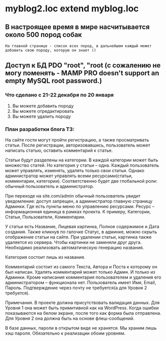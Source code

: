 # myblog2.loc extend myblog.loc

## В настроящее время в мире насчитывается около 500 пород собак 

```
На главной странице - список всех пород, в дальнейшем каждый может добавить свою породу, которую он знает ()
```

## Доступ к БД PDO "root", "root (с сожалению не могу поменять - MAMP PRO doesn't support an empty MySQL root password.) 

### Что сделано с 21-22 декабря по 20 января 
1. Вы можете добавить породу
2. Вы можете отредактировать 
3. Вы можете удалить породу
### План разработки блога ТЗ:
 
На сайте гости могут пройти регистрацию, а также просматривать статьи. После регистрации, авторизовавшись, пользователь может написать статью, оставить комментарий к статье.

Статьи будут разделены на категории. В каждой категории может быть множество статей. Но категория у статьи – одна. Каждый пользователь может управлять, изменять, удалять только свои статьи. Однако администратор может управлять всеми ресурсами(статьи, комментарии, категории). Соответственно будет две глобальной роли: обычный пользователь и администратор.

При переходе на site.com/admin обычный пользователь увидит уведомление: доступ запрещен, а администратор главную страницу Админки. Где есть пункты меню по управлению ресурсами. Ресурс – информационная единица в рамках проекта. К примеру, Категории, Статьи, Пользователи, Комментарии.

У статьи есть Название, Лицевая картинка, Полное содержимое и Дата создания. Также кликнув по галочке Статус, в админке, можно скрыть отображение статьи на сайте. При удалении статьи, картинка также удаляется из сервера. Чтобы картинки не заменяли друг друга. Необходимо реализовать автоматическую генерацию названия.

Категория состоит лишь из названия.

Комментарий состоит из самого Текста, Автора и Поста к которому он был написан. Удалять комментарий может только Админ. И только из Админки. Кроме написания комментария пользователем и удаления его администратором – функционала нет.
Пользователь имеет Имя, Email, Пароль. Подтверждение через почту не требуется(а для Уровня 2 требуется).

Примечания.
В проекте должна присутствовать валидация данных.
Для Уровня 1 она может быть примитивной как на WordPress. Когда ошибки показываются на белом экране, после того как форма была отправлена.
Для Уровня 2 она должна быть на основе флеш-сообщений.

В базе данных, пароли в открытом виде не хранятся. Мы храним лишь хэш пароля. Обязательно к реализации обоим уровням.

 
